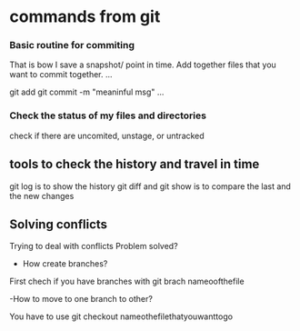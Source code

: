 # commands from git 

### Basic routine for commiting

That is bow I save a snapshot/ point in time. Add together files that you want to commit together. 
...

git add <name of the file>
git commit -m "meaninful msg"
...


### Check the status of my files and directories 

check if there are uncomited, unstage, or untracked 

## tools to check the history and travel in time 


git log is to show the history
git diff and git show is to compare the last and the new changes 

## Solving conflicts

Trying to deal with conflicts 
Problem solved?
- How create branches?

First chech if you have branches with git brach nameoofthefile

-How to move to one branch to other?

You have to use git checkout nameothefilethatyouwanttogo

